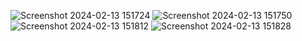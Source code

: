 
![Screenshot 2024-02-13 151724](https://github.com/Dives15/Pizza-Sales/assets/144183016/3c91886c-dc3d-4b93-a884-7fd3f916c0d9)
![Screenshot 2024-02-13 151750](https://github.com/Dives15/Pizza-Sales/assets/144183016/2cc38805-af80-40ab-8fc9-a447fc23c8b5)
![Screenshot 2024-02-13 151812](https://github.com/Dives15/Pizza-Sales/assets/144183016/d5b607ec-1ae1-4133-b074-cdabde960227)
![Screenshot 2024-02-13 151828](https://github.com/Dives15/Pizza-Sales/assets/144183016/da877a31-c899-47b6-b8dd-a0435c413ac4)
